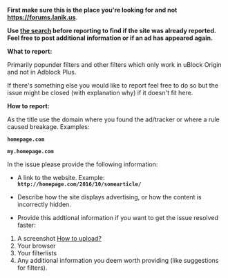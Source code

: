 **First make sure this is the place you're looking for and not https://forums.lanik.us**.

**Use [the search](https://github.com/IDKwhattoputhere/uBlock-Filters-Plus/search?q=&type=Issues&utf8=%E2%9C%93) before reporting to find if the site was already reported. Feel free to post additional information or if an ad has appeared again.**

**What to report:**

Primarily popunder filters and other filters which only work in uBlock Origin and not in Adblock Plus.

If there's something else you would like to report feel free to do so but the issue might be closed (with explanation why) if it doesn't fit here.

**How to report:**

As the title use the domain where you found the ad/tracker or where a rule caused breakage. Examples:

**`homepage.com`**

**`my.homepage.com`**

In the issue please provide the following information:

- A link to the website. Example: **`http://homepage.com/2016/10/somearticle/`**

- Describe how the site displays advertising, or how the content is incorrectly hidden.

- Provide this addtional information if you want to get the issue resolved faster:

1. A screenshot
[How to upload?](https://help.github.com/assets/images/help/pull_requests/dragging_images.gif)
2. Your browser
3. Your filterlists
4. Any additional information you deem worth providing (like suggestions for filters).
